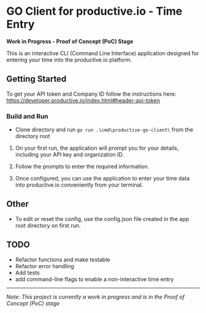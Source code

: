 # GO Client for productive.io - Time Entry

**Work in Progress - Proof of Concept (PoC) Stage**

This is an interactive CLI (Command Line Interface) application designed for entering your time into the productive.io platform. 

## Getting Started

To get your API token and Company ID follow the instructions here: https://developer.productive.io/index.html#header-api-token

### Build and Run

- Clone directory and run `go run .\cmd\productive-go-client\` from the directory root


1. On your first run, the application will prompt you for your details, including your API key and organization ID.

2. Follow the prompts to enter the required information.

3. Once configured, you can use the application to enter your time data into productive.io conveniently from your terminal.

## Other
- To edit or reset the config, use the config.json file created in the app root directory on first run.

## TODO
- Refactor functions and make testable
- Refactor error handling
- Add tests
- add command-line flags to enable a non-interactive time entry

---

*Note: This project is currently a work in progress and is in the Proof of Concept (PoC) stage*
